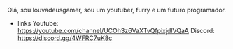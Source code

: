 Olá, sou louvadeusgamer, sou um youtuber, furry e um futuro programador.

- links
Youtube: https://youtube.com/channel/UCOh3z6VaXTvQfpixjdlVQaA
Discord:  https://discord.gg/4WFRC7uK8c
